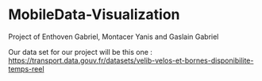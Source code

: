 # MobileData-Visualization
Project of Enthoven Gabriel, Montacer Yanis and Gaslain Gabriel 

Our data set for our project will be this one : https://transport.data.gouv.fr/datasets/velib-velos-et-bornes-disponibilite-temps-reel
